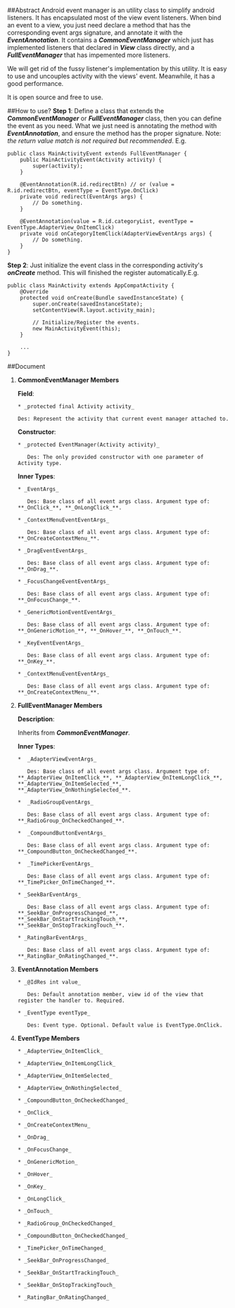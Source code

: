 ##Abstract
Android event manager is an utility class to simplify android listeners. It has encapsulated most of the view event listeners. When bind an event to a view, you just need declare a method that has the corresponding event args signature, and annotate it with the **_EventAnnotation_**. It contains a **_CommonEventManager_** which just has implemented listeners that declared in **_View_** class directly, and a **_FullEventManager_** that has impemented more listeners.

We will get rid of the fussy listener's implementation by this utility. It is easy to use and uncouples activity with the views' event. Meanwhile, it has a good performance.

It is open source and free to use.

##How to use?
**Step 1**:
Define a class that extends the **_CommonEventManager_** or **_FullEventManager_** class, then you can define the event as you need. What we just need is annotating the method with **_EventAnnotation_**, and ensure the method has the proper signature. Note: _the return value match is not required but recommended_. E.g.
    
    public class MainActivityEvent extends FullEventManager {
        public MainActivityEvent(Activity activity) {
            super(activity);
        }

        @EventAnnotation(R.id.redirectBtn) // or (value = R.id.redirectBtn, eventType = EventType.OnClick)
        private void redirect(EventArgs args) {
            // Do something.
        }

        @EventAnnotation(value = R.id.categoryList, eventType = EventType.AdapterView_OnItemClick)
        private void onCategoryItemClick(AdapterViewEventArgs args) {
            // Do something.
        }
    }

**Step 2**:
Just initialize the event class in the corresponding activity's **_onCreate_** method. This will finished the register automatically.E.g.

    public class MainActivity extends AppCompatActivity {
        @Override
        protected void onCreate(Bundle savedInstanceState) {
            super.onCreate(savedInstanceState);
            setContentView(R.layout.activity_main);

            // Initialize/Register the events.
            new MainActivityEvent(this);
        }

        ...
    }
    
##Document
1. **CommonEventManager Members**

   **Field**:

       * _protected final Activity activity_

       Des: Represent the activity that current event manager attached to.

   **Constructor**:

       * _protected EventManager(Activity activity)_

          Des: The only provided constructor with one parameter of Activity type.
    
   **Inner Types**:

       * _EventArgs_

          Des: Base class of all event args class. Argument type of: **_OnClick_**, **_OnLongClick_**.

       * _ContextMenuEventEventArgs_
       
          Des: Base class of all event args class. Argument type of: **_OnCreateContextMenu_**.

       * _DragEventEventArgs_
       
          Des: Base class of all event args class. Argument type of: **_OnDrag_**.

       * _FocusChangeEventEventArgs_
       
          Des: Base class of all event args class. Argument type of: **_OnFocusChange_**.

       * _GenericMotionEventEventArgs_
       
          Des: Base class of all event args class. Argument type of: **_OnGenericMotion_**, **_OnHover_**, **_OnTouch_**.

       * _KeyEventEventArgs_
        
          Des: Base class of all event args class. Argument type of: **_OnKey_**.

       * _ContextMenuEventEventArgs_
        
          Des: Base class of all event args class. Argument type of: **_OnCreateContextMenu_**.

2. **FullEventManager Members**

   **Description**:
   
     Inherits from **_CommonEventManager_**.
    
   **Inner Types**:

       *  _AdapterViewEventArgs_
       
          Des: Base class of all event args class. Argument type of: **_AdapterView_OnItemClick_**, **_AdapterView_OnItemLongClick_**, **_AdapterView_OnItemSelected_**, **_AdapterView_OnNothingSelected_**.

       *  _RadioGroupEventArgs_
       
          Des: Base class of all event args class. Argument type of: **_RadioGroup_OnCheckedChanged_**.

       *  _CompoundButtonEventArgs_
       
          Des: Base class of all event args class. Argument type of: **_CompoundButton_OnCheckedChanged_**.

       *  _TimePickerEventArgs_
       
          Des: Base class of all event args class. Argument type of: **_TimePicker_OnTimeChanged_**.

       * _SeekBarEventArgs_
       
          Des: Base class of all event args class. Argument type of: **_SeekBar_OnProgressChanged_**, **_SeekBar_OnStartTrackingTouch_**, **_SeekBar_OnStopTrackingTouch_**.

       * _RatingBarEventArgs_
       
          Des: Base class of all event args class. Argument type of: **_RatingBar_OnRatingChanged_**.
    
3. **EventAnnotation Members**

       * _@IdRes int value_

          Des: Default annotation member, view id of the view that register the handler to. Required.
       
       * _EventType eventType_

          Des: Event type. Optional. Default value is EventType.OnClick.

4. **EventType Members**

       * _AdapterView_OnItemClick_

       * _AdapterView_OnItemLongClick_

       * _AdapterView_OnItemSelected_

       * _AdapterView_OnNothingSelected_

       * _CompoundButton_OnCheckedChanged_

       * _OnClick_

       * _OnCreateContextMenu_

       * _OnDrag_

       * _OnFocusChange_

       * _OnGenericMotion_

       * _OnHover_

       * _OnKey_

       * _OnLongClick_

       * _OnTouch_

       * _RadioGroup_OnCheckedChanged_
       
       * _CompoundButton_OnCheckedChanged_
       
       * _TimePicker_OnTimeChanged_
       
       * _SeekBar_OnProgressChanged_
       
       * _SeekBar_OnStartTrackingTouch_
       
       * _SeekBar_OnStopTrackingTouch_
       
       * _RatingBar_OnRatingChanged_
